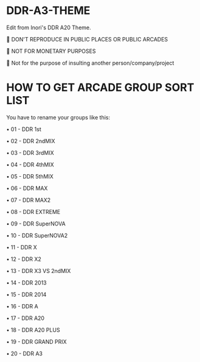 # DDR-A3-THEME
Edit from Inori's DDR A20 Theme.

🚫 DON'T REPRODUCE IN PUBLIC PLACES OR PUBLIC ARCADES

🚫 NOT FOR MONETARY PURPOSES

🚫 Not for the purpose of insulting another person/company/project

# HOW TO GET ARCADE GROUP SORT LIST

You have to rename your groups like this:

• 01 - DDR 1st

• 02 - DDR 2ndMIX

• 03 - DDR 3rdMIX

• 04 - DDR 4thMIX

• 05 - DDR 5thMIX

• 06 - DDR MAX

• 07 - DDR MAX2

• 08 - DDR EXTREME

• 09 - DDR SuperNOVA

• 10 - DDR SuperNOVA2 

• 11 - DDR X

• 12 - DDR X2

• 13 - DDR X3 VS 2ndMIX

• 14 - DDR 2013

• 15 - DDR 2014

• 16 - DDR A

• 17 - DDR A20

• 18 - DDR A20 PLUS

• 19 - DDR GRAND PRIX

• 20 - DDR A3
